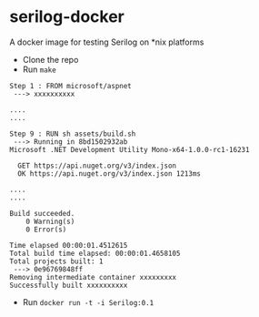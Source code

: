 # serilog-docker
A docker image for testing Serilog on *nix platforms

- Clone the repo
- Run `make`

```
Step 1 : FROM microsoft/aspnet
 ---> xxxxxxxxxx

....
.... 

Step 9 : RUN sh assets/build.sh
 ---> Running in 8bd1502932ab
Microsoft .NET Development Utility Mono-x64-1.0.0-rc1-16231

  GET https://api.nuget.org/v3/index.json
  OK https://api.nuget.org/v3/index.json 1213ms

....
.... 

Build succeeded.
    0 Warning(s)
    0 Error(s)

Time elapsed 00:00:01.4512615
Total build time elapsed: 00:00:01.4658105
Total projects built: 1
 ---> 0e96769848ff
Removing intermediate container xxxxxxxxx
Successfully built xxxxxxxxxx
```

- Run `docker run -t -i Serilog:0.1`